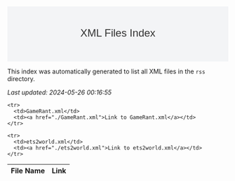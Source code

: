 
<svg width="800" height="200">
  <rect width="800" height="200" fill="#f3f4f6"/>
  <text x="50%" y="50%" text-anchor="middle" dominant-baseline="middle" font-family="Arial" font-size="24" fill="#333">XML Files Index</text>
</svg>

This index was automatically generated to list all XML files in the `rss` directory.

_Last updated: 2024-05-26 00:16:55_


<table>
  <thead>
    <tr>
      <th>File Name</th>
      <th>Link</th>
    </tr>
  </thead>
  <tbody>

    <tr>
      <td>GameRant.xml</td>
      <td><a href="./GameRant.xml">Link to GameRant.xml</a></td>
    </tr>

    <tr>
      <td>ets2world.xml</td>
      <td><a href="./ets2world.xml">Link to ets2world.xml</a></td>
    </tr>

  </tbody>
</table>
